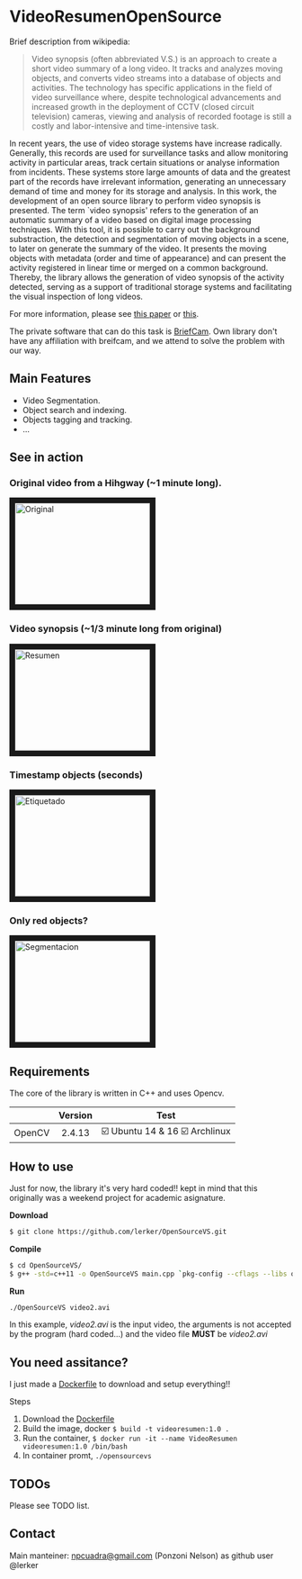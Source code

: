 VideoResumenOpenSource
======================

Brief description from wikipedia:

> Video synopsis (often abbreviated V.S.) is an approach to create a short video summary of a long video. It tracks and analyzes moving objects, and converts video streams into a database of objects and activities. The technology has specific applications in the field of video surveillance where, despite technological advancements and increased growth in the deployment of CCTV (closed circuit television) cameras, viewing and analysis of recorded footage is still a costly and labor-intensive and time-intensive task.


In recent years, the use of video storage systems have increase radically. Generally, this records are used for surveillance tasks and allow monitoring activity in particular areas, track certain situations or analyse information from incidents. These systems store large amounts of data and the greatest part of the records have irrelevant information, generating an unnecessary demand of time and money for its storage and analysis. In this work, the development of an open source library to perform video synopsis is presented. The term `video synopsis' refers to the generation of an automatic summary of a video based on digital image processing techniques. With this tool, it is possible to carry out the background substraction, the detection and segmentation of moving objects in a scene, to later on generate the summary of the video. It presents the moving objects with metadata (order and time of appearance) and can present the activity registered in linear time or merged on a common background. Thereby, the library allows the generation of video synopsis of the activity detected, serving as a support of traditional storage systems and facilitating the visual inspection of long videos.

For more information, please see [this paper](http://ieeexplore.ieee.org/document/7497179/) or [this](https://github.com/lerker/OpenSourceVS/blob/master/docs/videoSinopsis_RPIC.pdf).

The private software that can do this task is [BriefCam](http://briefcam.com/). Own library don't have any affiliation with breifcam, and we attend to solve the problem with our way.

Main Features
-------------
+ Video Segmentation.
+ Object search and indexing.
+ Objects tagging and tracking.
+ ...

See in action
-------------

### Original video from a Hihgway (~1 minute long).

<a href="http://www.youtube.com/watch?feature=player_embedded&v=zlaF0tBaOdM
" target="_blank"><img src="http://img.youtube.com/vi/zlaF0tBaOdM/0.jpg" 
alt="Original" width="240" height="180" border="10" /></a>

### Video synopsis (~1/3 minute long from original)

<a href="http://www.youtube.com/watch?feature=player_embedded&v=Ljl-CqRivlA
" target="_blank"><img src="http://img.youtube.com/vi/Ljl-CqRivlA/0.jpg" 
alt="Resumen" width="240" height="180" border="10" /></a>

### Timestamp objects (seconds)

<a href="http://www.youtube.com/watch?feature=player_embedded&v=8vWycieuw8A
" target="_blank"><img src="http://img.youtube.com/vi/8vWycieuw8A/0.jpg" 
alt="Etiquetado" width="240" height="180" border="10" /></a>

### Only red objects? 

<a href="http://www.youtube.com/watch?feature=player_embedded&v=1uWT4XMtCWY
" target="_blank"><img src="http://img.youtube.com/vi/1uWT4XMtCWY/0.jpg" 
alt="Segmentacion" width="240" height="180" border="10" /></a>

Requirements
------------

The core of the library is written in C++ and uses Opencv.


| 		        | Version       | Test  |
| :------------ |:-------------:| :----: |
| OpenCV	    | 2.4.13		| :ballot_box_with_check: Ubuntu 14 & 16  :ballot_box_with_check: Archlinux |


How to use
----------

Just for now, the library it's very hard coded!! kept in mind that this originally was a weekend project for academic asignature.

**Download**
```bash
$ git clone https://github.com/lerker/OpenSourceVS.git
```

**Compile**
```bash
$ cd OpenSourceVS/
$ g++ -std=c++11 -o OpenSourceVS main.cpp `pkg-config --cflags --libs opencv`
```

**Run**
```bash
./OpenSourceVS video2.avi
```

In this example, *video2.avi* is the input video, the arguments is not accepted by the program (hard coded...) and the video file **MUST** be _video2.avi_


You need assitance?
-------------------

I just made a [Dockerfile](https://docs.docker.com/engine/reference/builder/) to download and setup everything!!

Steps

1. Download the [Dockerfile](https://github.com/lerker/OpenSourceVS/blob/master/Dockerfile/Dockerfile)
2. Build the image, docker `$ build -t videoresumen:1.0 .`
3. Run the container, `$ docker run -it --name VideoResumen videoresumen:1.0 /bin/bash`
4. In container promt, `./opensourcevs`


TODOs
-----

Please see TODO list.

Contact
-------
Main manteiner: npcuadra@gmail.com (Ponzoni Nelson) as github user @lerker





